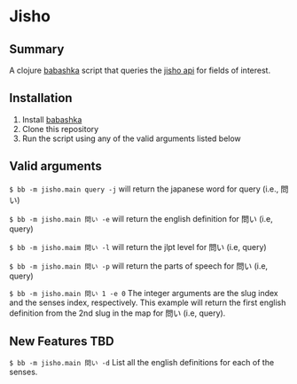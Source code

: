 # Jisho
## Summary
A clojure [babashka](https://github.com/babashka/babashka#readme) script that queries the [jisho api](https://jisho.org/api/v1/search/words?keyword=%E8%A1%A8) for fields of interest.
 
## Installation
1. Install [babashka](https://github.com/babashka/babashka#installation)
2. Clone this repository
3. Run the script using any of the valid arguments listed below

## Valid arguments
`$ bb -m jisho.main query -j` will return the japanese word for query (i.e., 問い)

`$ bb -m jisho.main 問い -e` will return the english definition for 問い (i.e, query)

`$ bb -m jisho.maim 問い -l` will return the jlpt level for 問い (i.e, query)

`$ bb -m jisho.main 問い -p` will return the parts of speech for 問い (i.e, query)

`$ bb -m jisho.main 問い 1 -e 0` The integer arguments are the slug index and the senses index, respectively.  This example will return the first english definition from the 2nd slug in the map for 問い (i.e, query). 

## New Features TBD
`$ bb -m jisho.main 問い -d` List all the english definitions for each of the senses.
